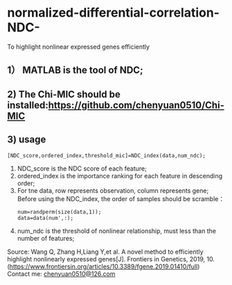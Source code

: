 # normalized-differential-correlation-NDC-
To highlight nonlinear expressed genes efficiently
## 1） MATLAB is the tool of NDC;
## 2) The Chi-MIC should be installed:https://github.com/chenyuan0510/Chi-MIC

## 3) usage
    [NDC_score,ordered_index,threshold_mic]=NDC_index(data,num_ndc);
1) NDC_score is the NDC score of each feature;
2) ordered_index is the importance ranking for each feature in descending order;
3) For tne data, row represents observation, column represents gene;
   Before using the NDC_index, the order of samples should be scramble：
      ```
      num=randperm(size(data,1));
      data=data(num',:);
      ```
4) num_ndc is the threshold of nonlinear relationship, must less than the number of features;


Source: Wang Q, Zhang H,Liang Y,et al. A novel method to efficiently highlight nonlinearly expressed genes[J]. Frontiers in Genetics, 2019, 10.(https://www.frontiersin.org/articles/10.3389/fgene.2019.01410/full)  
 Contact me: chenyuan0510@126.com

